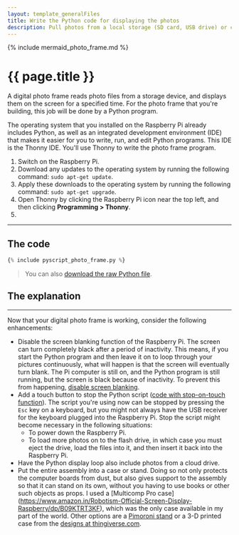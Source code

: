 ```yaml
---
layout: template_generalFiles
title: Write the Python code for displaying the photos
description: Pull photos from a local storage (SD card, USB drive) or cloud storage, and display them with a time lag on a Raspberry Pi 3B+.
---
```


{% include mermaid_photo_frame.md %}

# {{ page.title }}

A digital photo frame reads photo files from a storage device, and displays them on the screen for a specified time. For the photo frame that you're building, this job will be done by a Python program.

The operating system that you installed on the Raspberry Pi already includes Python, as well as an integrated development environment (IDE) that makes it easier for you to write, run, and edit Python programs. This IDE is the Thonny IDE. You'll use Thonny to write the photo frame program.

1.  Switch on the Raspberry Pi.
1.  Download any updates to the operating system by running the following command: `sudo apt-get update`.
1.  Apply these downloads to the operating system by running the following command: `sudo apt-get upgrade`.
1.  Open Thonny by clicking the Raspberry Pi icon near the top left, and then clicking **Programming > Thonny**.
1.   

<hr/>

## The code

```python
{% include pyscript_photo_frame.py %}
```

> You can also [download the raw Python file](https://raw.githubusercontent.com/AninditaBasu/pi-projects/refs/heads/main/_includes/pyscript_photo_frame.py).

## The explanation


<hr/>

Now that your digital photo frame is working, consider the following enhancements:

-  Disable the screen blanking function of the Raspberry Pi. The screen can turn completely black after a period of inactivity. This means, if you start the Python program and then leave it on to loop through your pictures continuously, what will happen is that the screen will eventually turn blank. The Pi computer is still on, and the Python program is still running, but the screen is black because of inactivity. To prevent this from happening, [disable screen blanking](https://raspberrytips.com/disable-sleep-mode-raspberry-pi/).
-  Add a touch button to stop the Python script ([code with stop-on-touch function](https://raw.githubusercontent.com/AninditaBasu/pi-projects/refs/heads/main/_includes/pyscript_photo_frame_touch_stop.py)). The script you're using now can be stopped by pressing the `Esc` key on a keyboard, but you might not always have the USB receiver for the keyboard plugged into the Raspberry Pi. Stop the script might become necessary in the following situations:
   -  To power down the Raspberry Pi.
   -  To load more photos on to the flash drive, in which case you must eject the drive, load the files into it, and then insert it back into the Raspberry Pi.
-  Have the Python display loop also include photos from a cloud drive.
-  Put the entire assembly into a case or stand. Doing so not only protects the computer boards from dust, but also gives support to the assembly so that it can stand on its own, without you having to use books or other such objects as props. I used a [Multicomp Pro case] (https://www.amazon.in/Robotism-Official-Screen-Display-Raspberry/dp/B09KTRT3KF), which was the only case available in my part of the world. Other options are a [Pimoroni stand](https://shop.pimoroni.com/products/raspberry-pi-7-touchscreen-display-frame?variant=6337432065) or a 3-D printed case from the [designs at thingiverse.com](https://www.thingiverse.com/search?q=raspberry+touchscreen+display&page=1).


